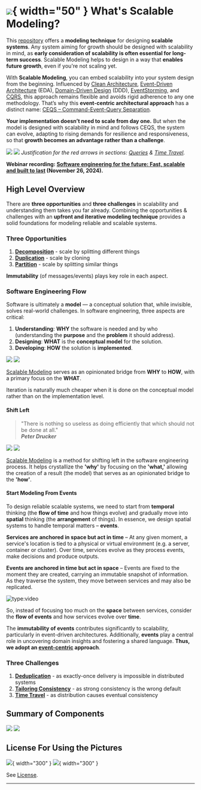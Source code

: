 # ![](assets/logo.png){ width="50" } What's Scalable Modeling?

This [repository](https://github.com/roikonen/scalablemodeling) offers a **modeling technique** for designing **scalable systems**. Any system aiming for growth should be designed with scalability in mind, as **early consideration of scalability is often essential for long-term success**. Scalable Modeling helps to design in a way that **enables future growth**, even if you're not scaling yet.

With **Scalable Modeling**, you can embed scalability into your system design from the beginning. Influenced by [Clean Architecture](credits/#robert-c-martin), [Event-Driven Architecture](theory/#event-driven-architecture-eda) (EDA), [Domain-Driven Design](credits/#eric-evans) (DDD), [EventStorming](credits/#alberto-brandolini), and [CQRS](theory/#command-query-responsibility-segregation-cqrs), this approach remains flexible and avoids rigid adherence to any one methodology. That’s why this **event-centric architectural approach** has a distinct name: [CEQS – Command-Event-Query Separation](ceqs/#ceqs-command-event-query-separation).

**Your implementation doesn’t need to scale from day one.** But when the model is designed with scalability in mind and follows CEQS, the system can evolve, adapting to rising demands for resilience and responsiveness, so that **growth becomes an advantage rather than a challenge**.


![](assets/images/scalable_modeling_components.png#only-light)
![](assets/images/scalable_modeling_components_dark.png#only-dark)
_Justification for the red arrows in sections: [Queries](components/#queries) & [Time Travel](challenges/#time-travel)._

**Webinar recording: [Software engineering for the future: Fast, scalable and built to last](https://www.twoday.fi/en/content/webinars/webinar-software-engineering-for-the-future-fast-scalable-and-built-to-last) (November 26, 2024).**

## High Level Overview

There are **three opportunities** and **three challenges** in scalability and understanding them takes you far already. Combining the opportunities & challenges with an **upfront and iterative modeling technique** provides a solid foundations for modeling reliable and scalable systems.

### Three Opportunities

1. **[Decomposition](opportunities/#decomposition)** - scale by splitting different things
2. **[Duplication](opportunities/#duplication)** - scale by cloning
3. **[Partition](opportunities/#partition)** - scale by splitting similar things

**Immutability** (of messages/events) plays key role in each aspect. 

### Software Engineering Flow

Software is ultimately a **model** — a conceptual solution that, while invisible, solves real-world challenges. 
In software engineering, three aspects are critical:

1. **Understanding**: **WHY** the software is needed and by who (understanding the **purpose** and the **problem**
   it should address).
2. **Designing**: **WHAT** is the **conceptual model** for the solution.
3. **Developing**: **HOW** the solution is **implemented**.

![](assets/images/why_what_how.png#only-light)
![](assets/images/why_what_how_dark.png#only-dark)

[Scalable Modeling](https://roikonen.github.io/scalablemodeling/) serves as an opinionated bridge from **WHY** to
**HOW**, with a primary focus on the **WHAT**.

Iteration is naturally much cheaper when it is done on the conceptual model rather than on the implementation level.

#### Shift Left

> "There is nothing so useless as doing efficiently that which should not be done at all."  
> _**Peter Drucker**_

![](assets/images/shift_left.png#only-light)
![](assets/images/shift_left_dark.png#only-dark)

[Scalable Modeling](https://roikonen.github.io/scalablemodeling/) is a method for shifting left in the software engineering process. It helps crystallize the **'why'** by focusing on the **'what,'** allowing the creation of a result (the model) that serves as an opinionated bridge to the **'how'**.

#### Start Modeling From Events

To design reliable scalable systems, we need to start from **temporal** thinking (the **flow of time** and how 
things evolve) and gradually move into **spatial** thinking (the **arrangement** of things). In essence, we design 
spatial systems to handle temporal matters – **events**.

**Services are anchored in space but act in time** – At any given moment, a service's location is tied to a physical or 
virtual environment (e.g. a server, container or cluster). Over time, services evolve as they process events, make 
decisions and produce outputs.

**Events are anchored in time but act in space** – Events are fixed to the moment they are created, carrying an 
immutable snapshot of information. As they traverse the system, they move between services and may also be replicated.

![type:video](https://www.youtube.com/embed/eThvtU0S7kE)

So, instead of focusing too much on the **space** between services, consider the **flow of events** and how services
evolve over **time**.

The **immutability of events** contributes significantly to scalability, particularly in event-driven architectures.
Additionally, **events** play a central role in uncovering domain insights and fostering a shared language.
**Thus, we adopt an [event-centric](theory/#event-centrism) approach**.

### Three Challenges

1. **[Deduplication](challenges/#deduplication)** - as exactly-once delivery is impossible in distributed systems
2. **[Tailoring Consistency](challenges/#tailoring-consistency)** - as strong consistency is the wrong default
3. **[Time Travel](challenges/#time-travel)** - as distribution causes eventual consistency

## Summary of Components

![](assets/images/components_of_scalable_modeling.png#only-light)
![](assets/images/components_of_scalable_modeling_dark.png#only-dark)

## License For Using the Pictures

![](assets/images/copyright.png#only-light){ width="300" }
![](assets/images/copyright_dark.png#only-dark){ width="300" }

See [License](https://github.com/roikonen/scalablemodeling/blob/main/LICENSE.md).

---

<script src="https://giscus.app/client.js"
        data-repo="roikonen/scalablemodeling"
        data-repo-id="R_kgDOM8SonQ"
        data-category="General"
        data-category-id="DIC_kwDOM8Sonc4Cj6Rl"
        data-mapping="pathname"
        data-strict="0"
        data-reactions-enabled="1"
        data-emit-metadata="0"
        data-input-position="bottom"
        data-theme="light"
        data-lang="en"
        crossorigin="anonymous"
        async>
</script>
